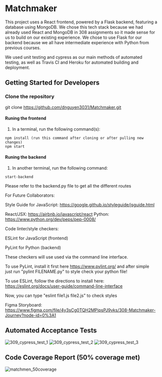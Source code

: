 # Matchmaker

This project uses a React frontend, powered by a Flask backend, featuring a database using MongoDB. We chose this tech stack because we had already used React and MongoDB in 308 assignments so it made sense for us to build on our existing experience. We chose to use Flask for our backend because we all have intermediate experience with Python from previous courses.

We used unit testing and cypress as our main methods of automated testing, as well as Travis CI and Heroku for automated building and deployment.

## Getting Started for Developers

### Clone the repository

git clone https://github.com/dnguyen3031/Matchmaker.git

#### Runing the frontend

1. In a terminal, run the following command(s):
```
npm install (run this command after cloning or after pulling new changes)
npm start
```
#### Runing the backend

1. In another terminal, run the following command:
```
start-backend
```
Please refer to the backend.py file to get all the different routes

For Future Collaborators:

Style Guide for JavaScript: https://google.github.io/styleguide/jsguide.html

React/JSX: https://airbnb.io/javascript/react
Python: https://www.python.org/dev/peps/pep-0008/

Code linter/style checkers:

ESLint for JavaScript (frontend)

PyLint for Python (backend)

These checkers will use used via the command line interface.

To use PyLint, install it first here https://www.pylint.org/ and after simple just run "pylint FILENAME.py" to style check your python file!

To use ESLint, follow the directions to install here: https://eslint.org/docs/user-guide/command-line-interface

Now, you can type "eslint file1.js file2.js" to check styles


Figma Storyboard:
https://www.figma.com/file/4y3sCg0TQH2MPipsPJ9vks/308-Matchmaker-Journey?node-id=0%3A1


## Automated Acceptance Tests

![309_cypress_test_1](https://user-images.githubusercontent.com/26192953/120852651-554a4e80-c52f-11eb-984b-56211bfd9afa.png)
![309_cypress_test_2](https://user-images.githubusercontent.com/26192953/120852725-727f1d00-c52f-11eb-9c40-51eb0e9eb481.png)
![309_cypress_test_3](https://user-images.githubusercontent.com/26192953/120852735-757a0d80-c52f-11eb-8120-d9b1f2a54de1.png)

## Code Coverage Report (50% coverage met)

![matchmen_50coverage](https://user-images.githubusercontent.com/26192953/120853057-f5a07300-c52f-11eb-9f6c-db095931a5a5.JPG)



